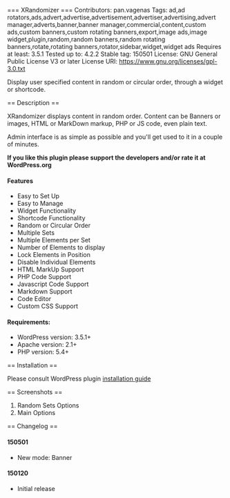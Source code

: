 === XRandomizer ===
Contributors: pan.vagenas
Tags: ad,ad rotators,ads,advert,advertise,advertisement,advertiser,advertising,advert manager,adverts,banner,banner manager,commercial,content,custom ads,custom banners,custom rotating banners,export,image ads,image widget,plugin,random,random banners,random rotating banners,rotate,rotating banners,rotator,sidebar,widget,widget ads
Requires at least: 3.5.1
Tested up to: 4.2.2
Stable tag: 150501
License: GNU General Public License V3 or later
License URI: https://www.gnu.org/licenses/gpl-3.0.txt

Display user specified content in random or circular order, through a widget or shortcode.

== Description ==

XRandomizer displays content in random order. Content can be Banners or images, HTML or MarkDown markup, PHP or JS code, even plain text.

Admin interface is as simple as possible and you'll get used to it in a couple of minutes.

**If you like this plugin please support the developers and/or rate it at WordPress.org**

#### Features

* Easy to Set Up
* Easy to Manage
* Widget Functionality
* Shortcode Functionality
* Random or Circular Order
* Multiple Sets
* Multiple Elements per Set
* Number of Elements to display
* Lock Elements in Position
* Disable Individual Elements
* HTML MarkUp Support
* PHP Code Support
* Javascript Code Support
* Markdown Support
* Code Editor
* Custom CSS Support

#### Requirements:

* WordPress version: 3.5.1+
* Apache version: 2.1+
* PHP version: 5.4+

== Installation ==

Please consult WordPress plugin [installation guide](https://codex.wordpress.org/Managing_Plugins#Installing_Plugins)

== Screenshots ==

1. Random Sets Options
2. Main Options

== Changelog ==

#### 150501

* New mode: Banner

#### 150120

* Initial release